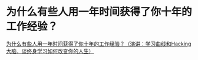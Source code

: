# 为什么有些人用一年时间获得了你十年的工作经验？

[为什么有些人用一年时间获得了你十年的工作经验？（演讲：学习曲线和Hacking大脑，谈终身学习如何改变你的人生）](https://www.youtube.com/watch?v=zIdlGyhxjLU&feature=youtu.be)

